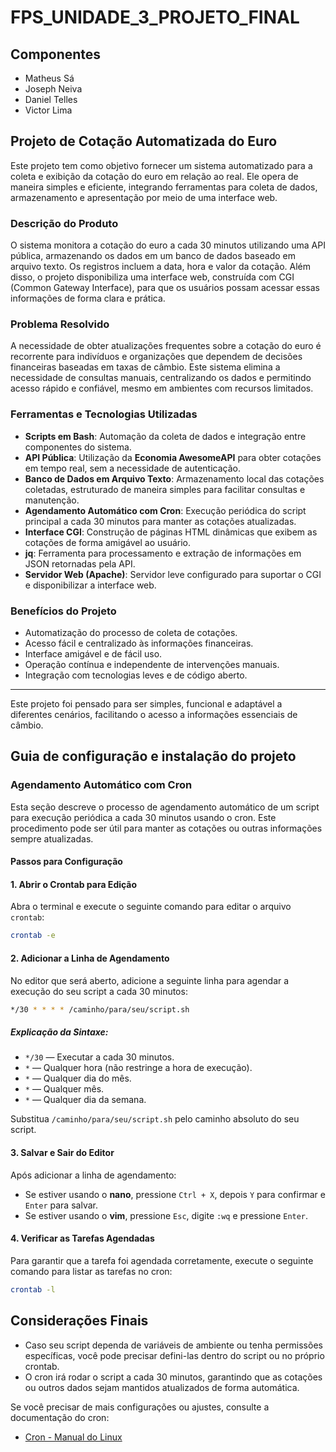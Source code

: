# FPS_UNIDADE_3_PROJETO_FINAL

## Componentes
- Matheus Sá
- Joseph Neiva
- Daniel Telles
- Victor Lima

## Projeto de Cotação Automatizada do Euro

Este projeto tem como objetivo fornecer um sistema automatizado para a coleta e exibição da cotação do euro em relação ao real. Ele opera de maneira simples e eficiente, integrando ferramentas para coleta de dados, armazenamento e apresentação por meio de uma interface web.

### Descrição do Produto

O sistema monitora a cotação do euro a cada 30 minutos utilizando uma API pública, armazenando os dados em um banco de dados baseado em arquivo texto. Os registros incluem a data, hora e valor da cotação. Além disso, o projeto disponibiliza uma interface web, construída com CGI (Common Gateway Interface), para que os usuários possam acessar essas informações de forma clara e prática.

### Problema Resolvido

A necessidade de obter atualizações frequentes sobre a cotação do euro é recorrente para indivíduos e organizações que dependem de decisões financeiras baseadas em taxas de câmbio. Este sistema elimina a necessidade de consultas manuais, centralizando os dados e permitindo acesso rápido e confiável, mesmo em ambientes com recursos limitados.

### Ferramentas e Tecnologias Utilizadas

- **Scripts em Bash**: Automação da coleta de dados e integração entre componentes do sistema.
- **API Pública**: Utilização da **Economia AwesomeAPI** para obter cotações em tempo real, sem a necessidade de autenticação.
- **Banco de Dados em Arquivo Texto**: Armazenamento local das cotações coletadas, estruturado de maneira simples para facilitar consultas e manutenção.
- **Agendamento Automático com Cron**: Execução periódica do script principal a cada 30 minutos para manter as cotações atualizadas.
- **Interface CGI**: Construção de páginas HTML dinâmicas que exibem as cotações de forma amigável ao usuário.
- **jq**: Ferramenta para processamento e extração de informações em JSON retornadas pela API.
- **Servidor Web (Apache)**: Servidor leve configurado para suportar o CGI e disponibilizar a interface web.

### Benefícios do Projeto

- Automatização do processo de coleta de cotações.
- Acesso fácil e centralizado às informações financeiras.
- Interface amigável e de fácil uso.
- Operação contínua e independente de intervenções manuais.
- Integração com tecnologias leves e de código aberto.

---

Este projeto foi pensado para ser simples, funcional e adaptável a diferentes cenários, facilitando o acesso a informações essenciais de câmbio.

## Guia de configuração e instalação do projeto

### Agendamento Automático com Cron

Esta seção descreve o processo de agendamento automático de um script para execução periódica a cada 30 minutos usando o cron. Este procedimento pode ser útil para manter as cotações ou outras informações sempre atualizadas.

#### Passos para Configuração

#### 1. Abrir o Crontab para Edição

Abra o terminal e execute o seguinte comando para editar o arquivo `crontab`:
```bash
crontab -e
```

#### 2. Adicionar a Linha de Agendamento

No editor que será aberto, adicione a seguinte linha para agendar a execução do seu script a cada 30 minutos:
```bash
*/30 * * * * /caminho/para/seu/script.sh
```

##### Explicação da Sintaxe:
- `*/30` — Executar a cada 30 minutos.
- `*` — Qualquer hora (não restringe a hora de execução).
- `*` — Qualquer dia do mês.
- `*` — Qualquer mês.
- `*` — Qualquer dia da semana.

Substitua `/caminho/para/seu/script.sh` pelo caminho absoluto do seu script.

#### 3. Salvar e Sair do Editor

Após adicionar a linha de agendamento:
- Se estiver usando o **nano**, pressione `Ctrl + X`, depois `Y` para confirmar e `Enter` para salvar.
- Se estiver usando o **vim**, pressione `Esc`, digite `:wq` e pressione `Enter`.

#### 4. Verificar as Tarefas Agendadas

Para garantir que a tarefa foi agendada corretamente, execute o seguinte comando para listar as tarefas no cron:
```bash
crontab -l
```

## Considerações Finais

- Caso seu script dependa de variáveis de ambiente ou tenha permissões específicas, você pode precisar defini-las dentro do script ou no próprio crontab.
- O cron irá rodar o script a cada 30 minutos, garantindo que as cotações ou outros dados sejam mantidos atualizados de forma automática.

Se você precisar de mais configurações ou ajustes, consulte a documentação do cron:
- [Cron - Manual do Linux](https://man7.org/linux/man-pages/man5/crontab.5.html)

